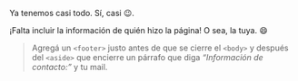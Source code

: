 Ya tenemos casi todo. Sí, casi :wink:. 

¡Falta incluir la información de quién hizo la página! O sea, la tuya. :smile: 


> Agregá un `<footer>` justo antes de que se cierre el `<body>` y después del `<aside>` que encierre un párrafo que diga _“Información de contacto:”_ y tu mail.

